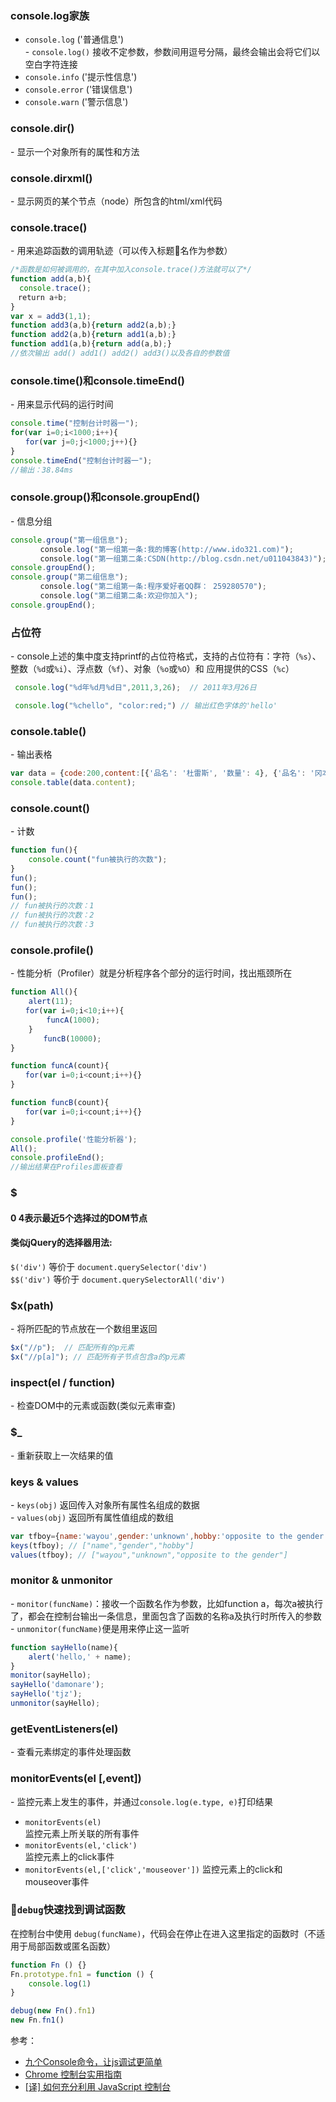 ### console.log家族
- `console.log` ('普通信息')  
\- `console.log()` 接收不定参数，参数间用逗号分隔，最终会输出会将它们以空白字符连接
- `console.info` ('提示性信息')
- `console.error` ('错误信息')
- `console.warn` ('警示信息')

### console.dir()
\- 显示一个对象所有的属性和方法

### console.dirxml()
\- 显示网页的某个节点（node）所包含的html/xml代码

### console.trace()
\- 用来追踪函数的调用轨迹（可以传入标题名作为参数）

```js
/*函数是如何被调用的，在其中加入console.trace()方法就可以了*/
function add(a,b){
  console.trace();
　return a+b;
}
var x = add3(1,1);
function add3(a,b){return add2(a,b);}
function add2(a,b){return add1(a,b);}
function add1(a,b){return add(a,b);}
//依次输出 add() add1() add2() add3()以及各自的参数值
```

### console.time()和console.timeEnd()
\- 用来显示代码的运行时间

```js
console.time("控制台计时器一");
for(var i=0;i<1000;i++){
　　for(var j=0;j<1000;j++){}
}
console.timeEnd("控制台计时器一");
//输出：38.84ms
```

### console.group()和console.groupEnd()
\- 信息分组

```js
console.group("第一组信息");
　　　　console.log("第一组第一条:我的博客(http://www.ido321.com)");
　　　　console.log("第一组第二条:CSDN(http://blog.csdn.net/u011043843)");
console.groupEnd();
console.group("第二组信息");
　　　　console.log("第二组第一条:程序爱好者QQ群： 259280570");
　　　　console.log("第二组第二条:欢迎你加入");
console.groupEnd();
```

### 占位符
\- console上述的集中度支持printf的占位符格式，支持的占位符有：字符（`%s`）、整数（`%d`或`%i`）、浮点数（`%f`）、对象（`%o`或`%O`）和 应用提供的CSS（`%c`）

```js
 console.log("%d年%d月%d日",2011,3,26);  // 2011年3月26日

 console.log("%chello", "color:red;") // 输出红色字体的'hello'
```
### console.table()
\- 输出表格
```js
var data = {code:200,content:[{'品名': '杜雷斯', '数量': 4}, {'品名': '冈本', '数量': 3}]};
console.table(data.content);
```
### console.count()
\- 计数
```js
function fun(){
    console.count("fun被执行的次数");
}
fun();
fun();
fun();
// fun被执行的次数：1
// fun被执行的次数：2
// fun被执行的次数：3

```

### console.profile()
\- 性能分析（Profiler）就是分析程序各个部分的运行时间，找出瓶颈所在

```js
function All(){
    alert(11);
　　for(var i=0;i<10;i++){
        funcA(1000);
    }
　　    funcB(10000);
}

function funcA(count){
　　for(var i=0;i<count;i++){}
}

function funcB(count){
　　for(var i=0;i<count;i++){}
}

console.profile('性能分析器');
All();
console.profileEnd();
//输出结果在Profiles面板查看
```

### $
#### $0~$4表示最近5个选择过的DOM节点
#### 类似jQuery的选择器用法:
`$('div')` 等价于 `document.querySelector('div')`  
`$$('div')` 等价于 `document.querySelectorAll('div')`

### $x(path)
\- 将所匹配的节点放在一个数组里返回
```js
$x("//p");  // 匹配所有的p元素
$x("//p[a]"); // 匹配所有子节点包含a的p元素
```

### inspect(el / function)
\- 检查DOM中的元素或函数(类似元素审查)

### $_
\- 重新获取上一次结果的值

### keys & values
\- `keys(obj)` 返回传入对象所有属性名组成的数据  
\- `values(obj)` 返回所有属性值组成的数组
```js
var tfboy={name:'wayou',gender:'unknown',hobby:'opposite to the gender'};
keys(tfboy); // ["name","gender","hobby"]
values(tfboy); // ["wayou","unknown","opposite to the gender"]

```
### monitor & unmonitor
\- `monitor(funcName)`：接收一个函数名作为参数，比如function a，每次a被执行了，都会在控制台输出一条信息，里面包含了函数的名称a及执行时所传入的参数  
\- `unmonitor(funcName)`便是用来停止这一监听

```js
function sayHello(name){
    alert('hello,' + name);
}
monitor(sayHello);
sayHello('damonare');
sayHello('tjz');
unmonitor(sayHello);

```

### getEventListeners(el)
\- 查看元素绑定的事件处理函数  

### monitorEvents(el [,event])
\- 监控元素上发生的事件，并通过`console.log(e.type, e)`打印结果
- `monitorEvents(el)`  
监控元素上所关联的所有事件
- `monitorEvents(el,'click')`  
监控元素上的click事件
- `monitorEvents(el,['click','mouseover'])` 
监控元素上的click和mouseover事件

### `debug`快速找到调试函数
在控制台中使用 `debug(funcName)`，代码会在停止在进入这里指定的函数时（不适用于局部函数或匿名函数）

```js
function Fn () {}
Fn.prototype.fn1 = function () {
    console.log(1)
}

debug(new Fn().fn1)
new Fn.fn1()
```

参考：  
- [九个Console命令，让js调试更简单](https://github.com/dwqs/blog/issues/32)
- [Chrome 控制台实用指南](http://web.jobbole.com/87969/)
- [[译] 如何充分利用 JavaScript 控制台](https://juejin.im/post/59510ac45188250d8860c908)

